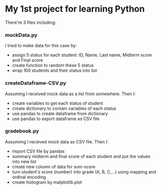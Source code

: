# My 1st project for learning Python

There're 3 files including:

### mockData.py

I tried to make data for this case by:

- assign 5 status for each student: ID, Name, Last name, Midterm score and Final score
- create function to random these 5 status
- wrap 100 students and their status into list

### createDataframe-CSV.py

Assuming I received mock data as a list from somewhere. Then I:

- create variables to get each status of student
- create dictionary to contain variables of each status
- use pandas to create dataframe from dictionary
- use pandas to export dataframe as CSV file

### gradebook.py

Assumimg I recieved mock data as CSV file. Then I:
- import CSV file by pandas
- summary midterm and final score of each student and put the values into new list
- create new column of data for sum-score
- turn student's score (number) into grade (A, B, C,...) using mapping and ordinal encoding
- create histogram by matplotlib.plot
